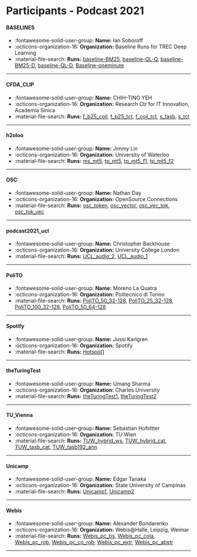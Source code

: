 # Participants - Podcast 2021 

#### BASELINES 
 - :fontawesome-solid-user-group: **Name:** Ian Soboroff 
 - :octicons-organization-16: **Organization:** Baseline Runs for TREC Deep Learning 
 - :material-file-search: **Runs:** [baseline-BM25](./runs.md#baseline-bm25), [baseline-QL-Q](./runs.md#baseline-ql-q), [baseline-BM25-D](./runs.md#baseline-bm25-d), [baseline-QL-D](./runs.md#baseline-ql-d), [Baseline-oneminute](./runs.md#baseline-oneminute) 

---
#### CFDA_CLIP 
 - :fontawesome-solid-user-group: **Name:** CHIH-TING YEH 
 - :octicons-organization-16: **Organization:** Research Ctr for IT Innovation, Academia Sinica 
 - :material-file-search: **Runs:** [f_b25_coil](./runs.md#f_b25_coil), [f_b25_tct](./runs.md#f_b25_tct), [f_coil_tct](./runs.md#f_coil_tct), [s_tasb](./runs.md#s_tasb), [s_tct](./runs.md#s_tct) 

---
#### h2oloo 
 - :fontawesome-solid-user-group: **Name:** Jimmy Lin 
 - :octicons-organization-16: **Organization:** University of Waterloo 
 - :material-file-search: **Runs:** [ms_mt5](./runs.md#ms_mt5), [tp_mt5](./runs.md#tp_mt5), [tp_mt5_f1](./runs.md#tp_mt5_f1), [tp_mt5_f2](./runs.md#tp_mt5_f2) 

---
#### OSC 
 - :fontawesome-solid-user-group: **Name:** Nathan Day 
 - :octicons-organization-16: **Organization:** OpenSource Connections 
 - :material-file-search: **Runs:** [osc_token](./runs.md#osc_token), [osc_vector](./runs.md#osc_vector), [osc_vec_tok](./runs.md#osc_vec_tok), [osc_tok_vec](./runs.md#osc_tok_vec) 

---
#### podcast2021_ucl 
 - :fontawesome-solid-user-group: **Name:** Christopher Backhouse 
 - :octicons-organization-16: **Organization:** University College London 
 - :material-file-search: **Runs:** [UCL_audio_2](./runs.md#ucl_audio_2), [UCL_audio_1](./runs.md#ucl_audio_1) 

---
#### PoliTO 
 - :fontawesome-solid-user-group: **Name:** Moreno La Quatra 
 - :octicons-organization-16: **Organization:** Politecnico di Torino 
 - :material-file-search: **Runs:** [PoliTO_50_32-128](./runs.md#polito_50_32-128), [PoliTO_25_32-128](./runs.md#polito_25_32-128), [PoliTO_100_32-128](./runs.md#polito_100_32-128), [PoliTO_50_64-128](./runs.md#polito_50_64-128) 

---
#### Spotify 
 - :fontawesome-solid-user-group: **Name:** Jussi Karlgren 
 - :octicons-organization-16: **Organization:** Spotify 
 - :material-file-search: **Runs:** [Hotspot1](./runs.md#hotspot1) 

---
#### theTuringTest 
 - :fontawesome-solid-user-group: **Name:** Umang Sharma 
 - :octicons-organization-16: **Organization:** Charles University  
 - :material-file-search: **Runs:** [theTuringTest1](./runs.md#theturingtest1), [theTuringTest2](./runs.md#theturingtest2) 

---
#### TU_Vienna 
 - :fontawesome-solid-user-group: **Name:** Sebastian Hofsttter 
 - :octicons-organization-16: **Organization:** TU Wien 
 - :material-file-search: **Runs:** [TUW_hybrid_ws](./runs.md#tuw_hybrid_ws), [TUW_hybrid_cat](./runs.md#tuw_hybrid_cat), [TUW_tasb_cat](./runs.md#tuw_tasb_cat), [TUW_tasb192_ann](./runs.md#tuw_tasb192_ann) 

---
#### Unicamp 
 - :fontawesome-solid-user-group: **Name:** Edgar Tanaka 
 - :octicons-organization-16: **Organization:** State University of Campinas 
 - :material-file-search: **Runs:** [Unicamp1](./runs.md#unicamp1), [Unicamp2](./runs.md#unicamp2) 

---
#### Webis 
 - :fontawesome-solid-user-group: **Name:** Alexander Bondarenko 
 - :octicons-organization-16: **Organization:** Webis@Halle, Leipzig, Weimar 
 - :material-file-search: **Runs:** [Webis_pc_bs](./runs.md#webis_pc_bs), [Webis_pc_cola](./runs.md#webis_pc_cola), [Webis_pc_rob](./runs.md#webis_pc_rob), [Webis_pc_co_rob](./runs.md#webis_pc_co_rob), [Webis_pc_extr](./runs.md#webis_pc_extr), [Webis_pc_abstr](./runs.md#webis_pc_abstr) 

---
